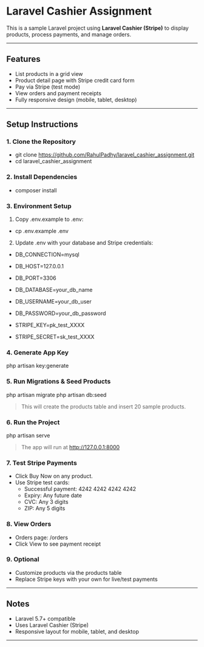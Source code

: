 
# Laravel Cashier Assignment

This is a sample Laravel project using **Laravel Cashier (Stripe)** to display products, process payments, and manage orders.

---

## Features

- List products in a grid view
- Product detail page with Stripe credit card form
- Pay via Stripe (test mode)
- View orders and payment receipts
- Fully responsive design (mobile, tablet, desktop)

---

## Setup Instructions

### 1. Clone the Repository
- git clone https://github.com/RahulPadhy/laravel_cashier_assignment.git
- cd laravel_cashier_assignment

### 2. Install Dependencies
- composer install

### 3. Environment Setup
1. Copy .env.example to .env:
- cp .env.example .env

2. Update .env with your database and Stripe credentials:
- DB_CONNECTION=mysql
- DB_HOST=127.0.0.1
- DB_PORT=3306
- DB_DATABASE=your_db_name
- DB_USERNAME=your_db_user
- DB_PASSWORD=your_db_password

- STRIPE_KEY=pk_test_XXXX
- STRIPE_SECRET=sk_test_XXXX

### 4. Generate App Key
php artisan key:generate

### 5. Run Migrations & Seed Products
php artisan migrate
php artisan db:seed
> This will create the products table and insert 20 sample products.

### 6. Run the Project
php artisan serve
> The app will run at http://127.0.0.1:8000

### 7. Test Stripe Payments
- Click Buy Now on any product.
- Use Stripe test cards:
  - Successful payment: 4242 4242 4242 4242
  - Expiry: Any future date
  - CVC: Any 3 digits
  - ZIP: Any 5 digits

### 8. View Orders
- Orders page: /orders
- Click View to see payment receipt

### 9. Optional
- Customize products via the products table
- Replace Stripe keys with your own for live/test payments

---

## Notes

- Laravel 5.7+ compatible
- Uses Laravel Cashier (Stripe)
- Responsive layout for mobile, tablet, and desktop

---

